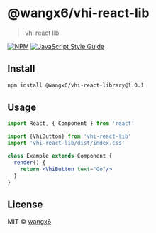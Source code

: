 # @wangx6/vhi-react-lib

> vhi react lib

[![NPM](https://img.shields.io/npm/v/vhi-react-lib.svg)](https://www.npmjs.com/package/vhi-react-lib) [![JavaScript Style Guide](https://img.shields.io/badge/code_style-standard-brightgreen.svg)](https://standardjs.com)

## Install

```bash
npm install @wangx6/vhi-react-library@1.0.1
```

## Usage

```jsx
import React, { Component } from 'react'

import {VhiButton} from 'vhi-react-lib'
import 'vhi-react-lib/dist/index.css'

class Example extends Component {
  render() {
    return <VhiButton text="Go"/>
  }
}
```

## License

MIT © [wangx6](https://github.com/wangx6)

